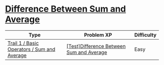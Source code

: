 # [Difference Between Sum and Average](https://www.codetree.ai/trails/complete/curated-cards/test-sub-of-average-and-sum)

|Type|Problem XP|Difficulty|
|---|---|---|
|[Trail 1 / Basic Operators / Sum and Average](https://www.codetree.ai/trail-info/novice-low/)|[[Test]Difference Between Sum and Average](https://www.codetree.ai/trails/complete/curated-cards/test-sub-of-average-and-sum/)|Easy|

